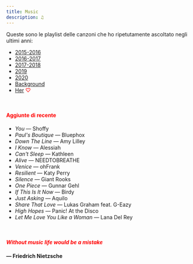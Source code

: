 ```yaml
---
title: Music
description: ♫
---
```

Queste sono le playlist delle canzoni che ho ripetutamente ascoltato negli ultimi anni:

* [2015-2016](https://music.apple.com/it/playlist/my-2015-2016/pl.b4bf1a93707c44f89aa794dc2888e844)
* [2016-2017](https://music.apple.com/it/playlist/my-2016-2017/pl.u-PDb40o6tJ9qVro)
* [2017-2018](https://music.apple.com/it/playlist/my-2017-2018/pl.u-b3b8RKgC0qaz1d)
* [2019](https://music.apple.com/it/playlist/my-2019/pl.u-b3b8Re4H0qaz1d)
* [2020](https://music.apple.com/it/playlist/my-2020/pl.u-LdbqE1vt5e4m0R?l)
* [Background](https://music.apple.com/it/playlist/background/pl.b05fb95eaae8419b8bc2201594355ee0?l=en)
* [Her](https://music.apple.com/it/playlist/her/pl.u-Ldbqqeqt5e4m0R) <span style="color:red">♡</span>

&nbsp;

#### <span style="color:red">Aggiunte di recente</span>
* _You_ — Shoffy
* _Paul's Boutique_ — Bluephox
* _Down The Line_ — Amy Lilley
* _I Know_ — Alessiah
* _Can't Sleep_ — Kathleen
* _Alive_ — NEEDTOBREATHE
* _Venice_ — ohFrank
* _Resilient_ — Katy Perry
* _Silence_ — Giant Rooks
* _One Piece_ — Gunnar Gehl
* _If This Is It Now_ — Birdy
* _Just Asking_ — Aquilo
* _Share That Love_ — Lukas Graham feat. G-Eazy
* _High Hopes_ — Panic! At the Disco
* _Let Me Love You Like a Woman_ — Lana Del Rey

&nbsp;

#### <span style="color:red">_Without music life would be a mistake_</span>

#### — Friedrich Nietzsche
